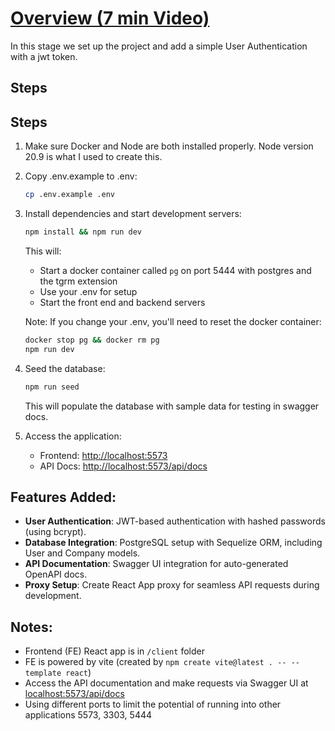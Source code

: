 # [Overview (7 min Video)](https://drive.google.com/file/d/1jklVbtYduc8neXJLCht-CSeSh-67sz4E/view?usp=drive_link)

In this stage we set up the project and add a simple User Authentication with a jwt token.

## Steps

## Steps

1. Make sure Docker and Node are both installed properly. Node version 20.9 is what I used to create this.
2. Copy .env.example to .env:
   ```bash
   cp .env.example .env
   ```
3. Install dependencies and start development servers:

   ```bash
   npm install && npm run dev
   ```

   This will:

   - Start a docker container called `pg` on port 5444 with postgres and the tgrm extension
   - Use your .env for setup
   - Start the front end and backend servers

   Note: If you change your .env, you'll need to reset the docker container:

   ```bash
   docker stop pg && docker rm pg
   npm run dev
   ```

4. Seed the database:

   ```bash
   npm run seed
   ```

   This will populate the database with sample data for testing in swagger docs.

5. Access the application:
   - Frontend: [http://localhost:5573](http://localhost:5573)
   - API Docs: [http://localhost:5573/api/docs](http://localhost:5573/api/docs)

## Features Added:

- **User Authentication**: JWT-based authentication with hashed passwords (using bcrypt).
- **Database Integration**: PostgreSQL setup with Sequelize ORM, including User and Company models.
- **API Documentation**: Swagger UI integration for auto-generated OpenAPI docs.
- **Proxy Setup**: Create React App proxy for seamless API requests during development.

## Notes:

- Frontend (FE) React app is in `/client` folder
- FE is powered by vite (created by `npm create vite@latest . -- --template react`)
- Access the API documentation and make requests via Swagger UI at [localhost:5573/api/docs](http://localhost:5573/api/docs)
- Using different ports to limit the potential of running into other applications 5573, 3303, 5444
